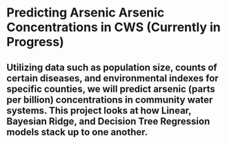 # Predicting Arsenic Arsenic Concentrations in CWS (Currently in Progress)

## Utilizing data such as population size, counts of certain diseases, and environmental indexes for specific counties, we will predict arsenic (parts per billion) concentrations in community water systems. This project looks at how Linear, Bayesian Ridge, and Decision Tree Regression models stack up to one another.
